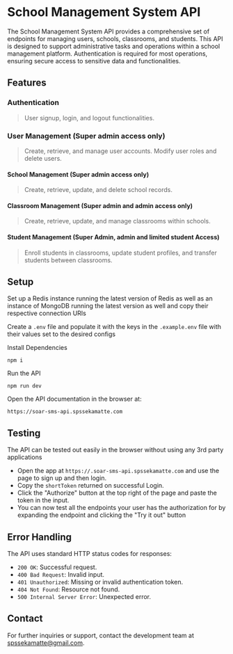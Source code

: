 # School Management System API

The School Management System API provides a comprehensive set of endpoints for managing users, schools, classrooms, and students. This API is designed to support administrative tasks and operations within a school management platform. Authentication is required for most operations, ensuring secure access to sensitive data and functionalities.

## Features

### Authentication

> User signup, login, and logout functionalities.

### User Management (Super admin access only)

> Create, retrieve, and manage user accounts. Modify user roles and delete users.

#### School Management (Super admin access only)

> Create, retrieve, update, and delete school records.

#### Classroom Management (Super admin and admin access only)

> Create, retrieve, update, and manage classrooms within schools.

#### Student Management (Super Admin, admin and limited student Access)

> Enroll students in classrooms, update student profiles, and transfer students between classrooms.

## Setup

Set up a Redis instance running the latest version of Redis as well as an instance of MongoDB running the latest version as well and copy their respective connection URIs

Create a `.env` file and populate it with the keys in the `.example.env` file with their values set to the desired configs

Install Dependencies

```
npm i
```

Run the API

```
npm run dev
```

Open the API documentation in the browser at:

```
https://soar-sms-api.spssekamatte.com
```

## Testing

The API can be tested out easily in the browser without using any 3rd party applications

-   Open the app at `https://.soar-sms-api.spssekamatte.com` and use the page to sign up and then login.
-   Copy the `shortToken` returned on successful Login.
-   Click the "Authorize" button at the top right of the page and paste the token in the input.
-   You can now test all the endpoints your user has the authorization for by expanding the endpoint and clicking the "Try it out" button

## Error Handling

The API uses standard HTTP status codes for responses:

-   `200 OK`: Successful request.
-   `400 Bad Request`: Invalid input.
-   `401 Unauthorized`: Missing or invalid authentication token.
-   `404 Not Found`: Resource not found.
-   `500 Internal Server Error`: Unexpected error.

## Contact

For further inquiries or support, contact the development team at [spssekamatte@gmail.com](spssekamatte@gmail.com).
